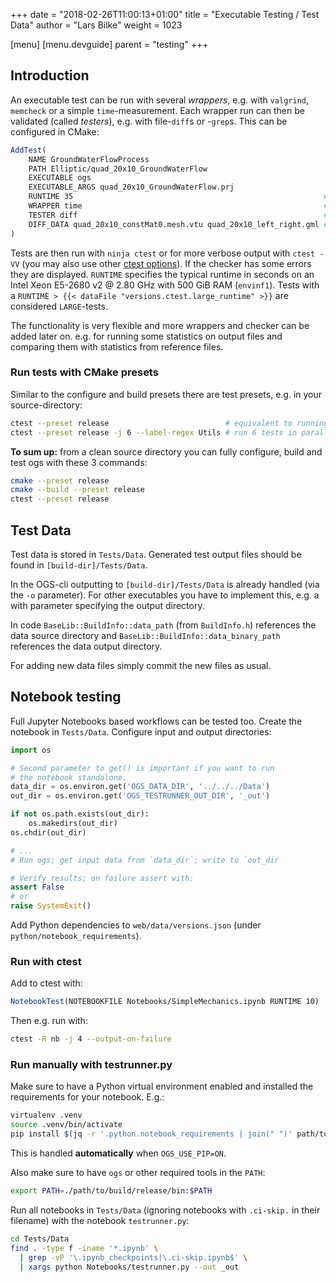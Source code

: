+++
date = "2018-02-26T11:00:13+01:00"
title = "Executable Testing / Test Data"
author = "Lars Bilke"
weight = 1023

[menu]
  [menu.devguide]
    parent = "testing"
+++

## Introduction

An executable test can be run with several *wrappers*, e.g. with `valgrind`, `memcheck` or a simple `time`-measurement. Each wrapper run can then be validated (called *testers*), e.g. with file-`diff`s or -`grep`s. This can be configured in CMake:

```cmake
AddTest(
    NAME GroundWaterFlowProcess
    PATH Elliptic/quad_20x10_GroundWaterFlow
    EXECUTABLE ogs
    EXECUTABLE_ARGS quad_20x10_GroundWaterFlow.prj
    RUNTIME 35                                                        # optional
    WRAPPER time                                                      # optional
    TESTER diff                                                       # optional
    DIFF_DATA quad_20x10_constMat0.mesh.vtu quad_20x10_left_right.gml # optional
)
```

Tests are then run with `ninja ctest` or for more verbose output with `ctest -VV` (you may also use other [ctest options](https://cmake.org/cmake/help/v3.4/manual/ctest.1.html)). If the checker has some errors they are displayed. `RUNTIME` specifies the typical runtime in seconds on an Intel Xeon E5-2680 v2 @ 2.80 GHz with 500 GiB RAM (`envinf1`). Tests with a `RUNTIME > {{< dataFile "versions.ctest.large_runtime" >}}` are considered `LARGE`-tests.

The functionality is very flexible and more wrappers and checker can be added later on. e.g. for running some statistics on output files and comparing them with statistics from reference files.

<div class="note">

<h3>Run tests with CMake presets</h3>

Similar to the configure and build presets there are test presets, e.g. in your source-directory:

```bash
ctest --preset release                          # equivalent to running `ninja ctest` above
ctest --preset release -j 6 --label-regex Utils # run 6 tests in parallel which have a Utils label
```

**To sum up:** from a clean source directory you can fully configure, build and test ogs with these 3 commands:

```bash
cmake --preset release
cmake --build --preset release
ctest --preset release
```

</div>

## Test Data

Test data is stored in `Tests/Data`. Generated test output files should be found in `[build-dir]/Tests/Data`.

In the OGS-cli outputting to `[build-dir]/Tests/Data` is already handled (via the `-o` parameter). For other executables you have to implement this, e.g. a with parameter specifying the output directory.

In code `BaseLib::BuildInfo::data_path` (from `BuildInfo.h`) references the data source directory and `BaseLib::BuildInfo::data_binary_path` references the data output directory.

For adding new data files simply commit the new files as usual.

## Notebook testing

Full Jupyter Notebooks based workflows can be tested too. Create the notebook in `Tests/Data`. Configure input and output directories:

```python
import os

# Second parameter to get() is important if you want to run
# the notebook standalone.
data_dir = os.environ.get('OGS_DATA_DIR', '../../../Data')
out_dir = os.environ.get('OGS_TESTRUNNER_OUT_DIR', '_out')

if not os.path.exists(out_dir):
    os.makedirs(out_dir)
os.chdir(out_dir)

# ...
# Run ogs; get input data from `data_dir`; write to `out_dir

# Verify results; on failure assert with:
assert False
# or
raise SystemExit()
```

Add Python dependencies to `web/data/versions.json` (under `python/notebook_requirements`).

### Run with ctest

Add to ctest with:

```cmake
NotebookTest(NOTEBOOKFILE Notebooks/SimpleMechanics.ipynb RUNTIME 10)
```

Then e.g. run with:

```bash
ctest -R nb -j 4 --output-on-failure
```

### Run manually with testrunner.py

Make sure to have a Python virtual environment enabled and installed the requirements for your notebook. E.g.:

```bash
virtualenv .venv
source .venv/bin/activate
pip install $(jq -r '.python.notebook_requirements | join(" ")' path/to/ogs/web/data/versions.json)
```

This is handled **automatically** when `OGS_USE_PIP=ON`.

Also make sure to have `ogs` or other required tools in the `PATH`:

```bash
export PATH=./path/to/build/release/bin:$PATH
```

Run all notebooks in `Tests/Data` (ignoring notebooks with `.ci-skip.` in their filename) with the notebook `testrunner.py`:

```bash
cd Tests/Data
find . -type f -iname '*.ipynb' \
  | grep -vP '\.ipynb_checkpoints|\.ci-skip.ipynb$' \
  | xargs python Notebooks/testrunner.py --out _out
```
